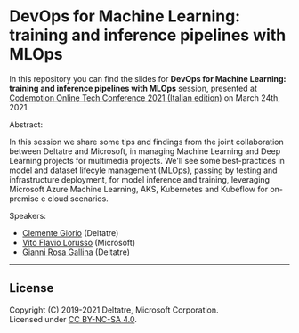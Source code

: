 DevOps for Machine Learning: training and inference pipelines with MLOps
===

In this repository you can find the slides for **DevOps for Machine Learning: training and inference pipelines with MLOps** session, presented at [Codemotion Online Tech Conference 2021 (Italian edition)](https://events.codemotion.com/conferences/online/2021/online-tech-conference-italian-edition-spring/) on March 24th, 2021.

Abstract:

In this session we share some tips and findings from the joint collaboration between Deltatre and Microsoft, in managing Machine Learning and Deep Learning projects for multimedia projects. We'll see some best-practices in model and dataset lifecyle management (MLOps), passing by testing and infrastructure deployment, for model inference and training, leveraging Microsoft Azure Machine Learning, AKS, Kubernetes and Kubeflow for on-premise e cloud scenarios.

Speakers:

- [Clemente Giorio](https://www.linkedin.com/in/clemente-giorio-03a61811/) (Deltatre)
- [Vito Flavio Lorusso](https://www.linkedin.com/in/vito-flavio-lorusso-a993203/) (Microsoft)
- [Gianni Rosa Gallina](https://www.linkedin.com/in/gianni-rosa-gallina-b206a821/) (Deltatre)

---

License
---

Copyright (C) 2019-2021 Deltatre, Microsoft Corporation.  
Licensed under [CC BY-NC-SA 4.0](./LICENSE).
